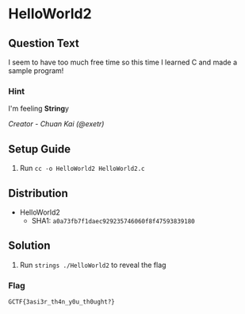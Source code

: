 # HelloWorld2

## Question Text
I seem to have too much free time so this time I learned C and made a sample program!

### Hint
I'm feeling **String**y

*Creator - Chuan Kai (@exetr)*

## Setup Guide
1. Run `cc -o HelloWorld2 HelloWorld2.c`

## Distribution
- HelloWorld2
	- SHA1: `a0a73fb7f1daec929235746060f8f47593839180`

## Solution
1. Run `strings ./HelloWorld2` to reveal the flag
### Flag
`GCTF{3asi3r_th4n_y0u_th0ught?}`
